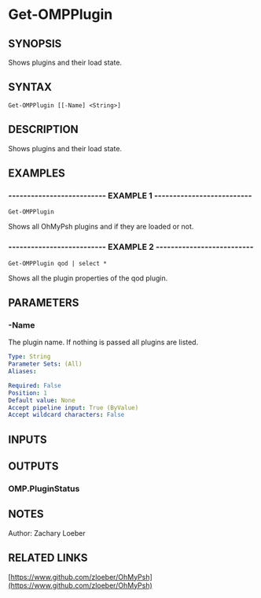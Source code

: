 ﻿---
external help file: OhMyPsh-help.xml
Module Name: OhMyPsh
online version: https://www.github.com/zloeber/OhMyPsh
schema: 2.0.0
---

# Get-OMPPlugin

## SYNOPSIS
Shows plugins and their load state.

## SYNTAX

```
Get-OMPPlugin [[-Name] <String>]
```

## DESCRIPTION
Shows plugins and their load state.

## EXAMPLES

### -------------------------- EXAMPLE 1 --------------------------
```
Get-OMPPlugin
```

Shows all OhMyPsh plugins and if they are loaded or not.

### -------------------------- EXAMPLE 2 --------------------------
```
Get-OMPPlugin qod | select *
```

Shows all the plugin properties of the qod plugin.

## PARAMETERS

### -Name
The plugin name.
If nothing is passed all plugins are listed.

```yaml
Type: String
Parameter Sets: (All)
Aliases: 

Required: False
Position: 1
Default value: None
Accept pipeline input: True (ByValue)
Accept wildcard characters: False
```

## INPUTS

## OUTPUTS

### OMP.PluginStatus

## NOTES
Author: Zachary Loeber

## RELATED LINKS

[https://www.github.com/zloeber/OhMyPsh](https://www.github.com/zloeber/OhMyPsh)


